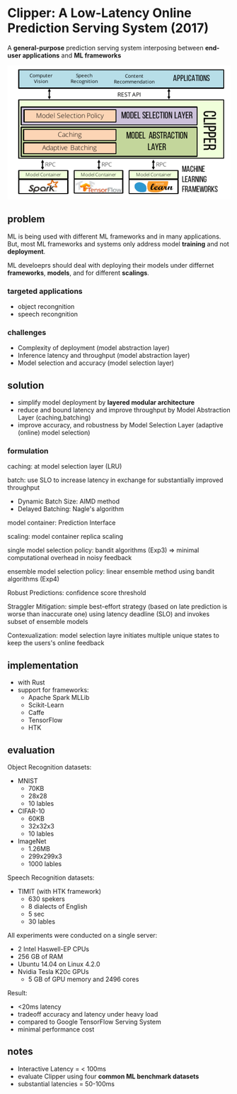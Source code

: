 # Clipper: A Low-Latency Online Prediction Serving System (2017)

A **general-purpose** prediction serving system interposing between **end-user applications** and **ML frameworks**

![alt text](image.png)

## problem

ML is being used with different ML frameworks and in many applications. But, most ML frameworks and systems only address model **training** and not **deployment**.

ML develoeprs should deal with deploying their models under differnet **frameworks**, **models**, and for different **scalings**.

### targeted applications

- object recongnition
- speech recongnition

### challenges

- Complexity of deployment (model abstraction layer)
- Inference latency and throughput (model abstraction layer)
- Model selection and accuracy (model selection layer)

## solution

- simplify model deployment by **layered modular architecture**
- reduce and bound latency and improve throughput by Model Abstraction Layer (caching,batching)
- improve accuracy, and robustness by Model Selection Layer (adaptive (online) model selection)

### formulation

caching: at model selection layer (LRU)

batch: use SLO to increase latency in exchange for substantially improved throughput

- Dynamic Batch Size: AIMD method
- Delayed Batching: Nagle's algorithm

model container: Prediction Interface

scaling: model container replica scaling

single model selection policy: bandit algorithms (Exp3) => minimal computational overhead in noisy feedback

ensemble model selection policy: linear ensemble method using bandit algorithms (Exp4)

Robust Predictions: confidence score threshold

Straggler Mitigation: simple best-effort strategy (based on late prediction is worse than inaccurate one) using latency deadline (SLO) and invokes subset of ensemble models

Contexualization: model selection layre initiates multiple unique states to keep the users's online feedback

## implementation

- with Rust
- support for frameworks:
  - Apache Spark MLLib
  - Scikit-Learn
  - Caffe
  - TensorFlow
  - HTK

## evaluation

Object Recognition datasets:

- MNIST
  - 70KB
  - 28x28
  - 10 lables
- CIFAR-10
  - 60KB
  - 32x32x3
  - 10 lables
- ImageNet
  - 1.26MB
  - 299x299x3
  - 1000 lables

Speech Recognition datasets:

- TIMIT (with HTK framework)
  - 630 spekers
  - 8 dialects of English
  - 5 sec
  - 30 lables

All experiments were conducted on a single server:

- 2 Intel Haswell-EP CPUs
- 256 GB of RAM
- Ubuntu 14.04 on Linux 4.2.0
- Nvidia Tesla K20c GPUs
  - 5 GB of GPU memory and 2496 cores

Result:

- <20ms latency
- tradeoff accuracy and latency under heavy load
- compared to Google TensorFlow Serving System
- minimal performance cost

## notes

- Interactive Latency = < 100ms
- evaluate Clipper using four **common ML benchmark datasets**
- substantial latencies = 50-100ms
